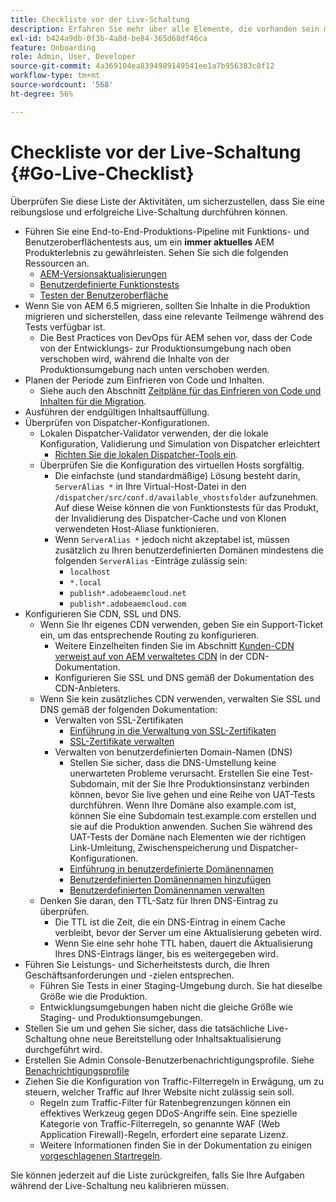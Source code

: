 ```yaml
---
title: Checkliste vor der Live-Schaltung
description: Erfahren Sie mehr über alle Elemente, die vorhanden sein müssen, um eine erfolgreiche Live-Schaltung mit AEM as a Cloud Service zu ermöglichen.
exl-id: b424a9db-0f3b-4a8d-be84-365d68df46ca
feature: Onboarding
role: Admin, User, Developer
source-git-commit: 4a369104ea8394989149541ee1a7b956383c8f12
workflow-type: tm+mt
source-wordcount: '568'
ht-degree: 56%

---
```


# Checkliste vor der Live-Schaltung {#Go-Live-Checklist}

Überprüfen Sie diese Liste der Aktivitäten, um sicherzustellen, dass Sie eine reibungslose und erfolgreiche Live-Schaltung durchführen können.

* Führen Sie eine End-to-End-Produktions-Pipeline mit Funktions- und Benutzeroberflächentests aus, um ein **immer aktuelles** AEM Produkterlebnis zu gewährleisten. Sehen Sie sich die folgenden Ressourcen an.
   * [AEM-Versionsaktualisierungen](/help/implementing/deploying/aem-version-updates.md)
   * [Benutzerdefinierte Funktionstests](/help/implementing/cloud-manager/functional-testing.md#custom-functional-testing)
   * [Testen der Benutzeroberfläche](/help/implementing/cloud-manager/ui-testing.md)
* Wenn Sie von AEM 6.5 migrieren, sollten Sie Inhalte in die Produktion migrieren und sicherstellen, dass eine relevante Teilmenge während des Tests verfügbar ist.
   * Die Best Practices von DevOps für AEM sehen vor, dass der Code von der Entwicklungs- zur Produktionsumgebung nach oben verschoben wird, während die Inhalte von der Produktionsumgebung nach unten verschoben werden.
* Planen der Periode zum Einfrieren von Code und Inhalten.
   * Siehe auch den Abschnitt [Zeitpläne für das Einfrieren von Code und Inhalten für die Migration](#code-content-freeze).
* Ausführen der endgültigen Inhaltsauffüllung.
* Überprüfen von Dispatcher-Konfigurationen.
   * Lokalen Dispatcher-Validator verwenden, der die lokale Konfiguration, Validierung und Simulation von Dispatcher erleichtert
      * [Richten Sie die lokalen Dispatcher-Tools ein](https://experienceleague.adobe.com/en/docs/experience-manager-learn/cloud-service/local-development-environment-set-up/dispatcher-tools#prerequisites).
   * Überprüfen Sie die Konfiguration des virtuellen Hosts sorgfältig.
      * Die einfachste (und standardmäßige) Lösung besteht darin, `ServerAlias *` in Ihre Virtual-Host-Datei in den `/dispatcher/src/conf.d/available_vhostsfolder` aufzunehmen. Auf diese Weise können die von Funktionstests für das Produkt, der Invalidierung des Dispatcher-Cache und von Klonen verwendeten Host-Aliase funktionieren.
      * Wenn `ServerAlias *` jedoch nicht akzeptabel ist, müssen zusätzlich zu Ihren benutzerdefinierten Domänen mindestens die folgenden `ServerAlias` -Einträge zulässig sein:
         * `localhost`
         * `*.local`
         * `publish*.adobeaemcloud.net`
         * `publish*.adobeaemcloud.com`
* Konfigurieren Sie CDN, SSL und DNS.
   * Wenn Sie Ihr eigenes CDN verwenden, geben Sie ein Support-Ticket ein, um das entsprechende Routing zu konfigurieren.
      * Weitere Einzelheiten finden Sie im Abschnitt [Kunden-CDN verweist auf von AEM verwaltetes CDN](/help/implementing/dispatcher/cdn.md#point-to-point-cdn) in der CDN-Dokumentation.
      * Konfigurieren Sie SSL und DNS gemäß der Dokumentation des CDN-Anbieters.
   * Wenn Sie kein zusätzliches CDN verwenden, verwalten Sie SSL und DNS gemäß der folgenden Dokumentation:
      * Verwalten von SSL-Zertifikaten
         * [Einführung in die Verwaltung von SSL-Zertifikaten](/help/implementing/cloud-manager/managing-ssl-certifications/introduction.md)
         * [SSL-Zertifikate verwalten](/help/implementing/cloud-manager/managing-ssl-certifications/managing-certificates.md)
      * Verwalten von benutzerdefinierten Domain-Namen (DNS)
         * Stellen Sie sicher, dass die DNS-Umstellung keine unerwarteten Probleme verursacht. Erstellen Sie eine Test-Subdomain, mit der Sie Ihre Produktionsinstanz verbinden können, bevor Sie live gehen und eine Reihe von UAT-Tests durchführen. Wenn Ihre Domäne also example.com ist, können Sie eine Subdomain test.example.com erstellen und sie auf die Produktion anwenden. Suchen Sie während des UAT-Tests der Domäne nach Elementen wie der richtigen Link-Umleitung, Zwischenspeicherung und Dispatcher-Konfigurationen.
         * [Einführung in benutzerdefinierte Domänennamen](/help/implementing/cloud-manager/custom-domain-names/introduction.md)
         * [Benutzerdefinierten Domänennamen hinzufügen](/help/implementing/cloud-manager/custom-domain-names/add-custom-domain-name.md)
         * [Benutzerdefinierten Domänennamen verwalten](/help/implementing/cloud-manager/custom-domain-names/managing-custom-domain-names.md)
   * Denken Sie daran, den TTL-Satz für Ihren DNS-Eintrag zu überprüfen.
      * Die TTL ist die Zeit, die ein DNS-Eintrag in einem Cache verbleibt, bevor der Server um eine Aktualisierung gebeten wird.
      * Wenn Sie eine sehr hohe TTL haben, dauert die Aktualisierung Ihres DNS-Eintrags länger, bis es weitergegeben wird.
* Führen Sie Leistungs- und Sicherheitstests durch, die Ihren Geschäftsanforderungen und -zielen entsprechen.
   * Führen Sie Tests in einer Staging-Umgebung durch.  Sie hat dieselbe Größe wie die Produktion.
   * Entwicklungsumgebungen haben nicht die gleiche Größe wie Staging- und Produktionsumgebungen.
* Stellen Sie um und gehen Sie sicher, dass die tatsächliche Live-Schaltung ohne neue Bereitstellung oder Inhaltsaktualisierung durchgeführt wird.
* Erstellen Sie Admin Console-Benutzerbenachrichtigungsprofile. Siehe [Benachrichtigungsprofile](/help/journey-onboarding/notification-profiles.md)
* Ziehen Sie die Konfiguration von Traffic-Filterregeln in Erwägung, um zu steuern, welcher Traffic auf Ihrer Website nicht zulässig sein soll.
   * Regeln zum Traffic-Filter für Ratenbegrenzungen können ein effektives Werkzeug gegen DDoS-Angriffe sein. Eine spezielle Kategorie von Traffic-Filterregeln, so genannte WAF (Web Application Firewall)-Regeln, erfordert eine separate Lizenz.
   * Weitere Informationen finden Sie in der Dokumentation zu einigen [vorgeschlagenen Startregeln](/help/security/traffic-filter-rules-including-waf.md#recommended-starter-rules).

Sie können jederzeit auf die Liste zurückgreifen, falls Sie Ihre Aufgaben während der Live-Schaltung neu kalibrieren müssen.
